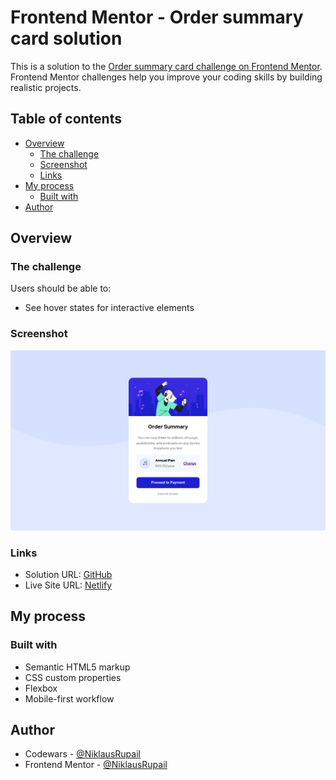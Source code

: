 # Frontend Mentor - Order summary card solution

This is a solution to the [Order summary card challenge on Frontend Mentor](https://www.frontendmentor.io/challenges/order-summary-component-QlPmajDUj). Frontend Mentor challenges help you improve your coding skills by building realistic projects. 

## Table of contents

- [Overview](#overview)
  - [The challenge](#the-challenge)
  - [Screenshot](#screenshot)
  - [Links](#links)
- [My process](#my-process)
  - [Built with](#built-with)
- [Author](#author)

## Overview

### The challenge

Users should be able to:

- See hover states for interactive elements

### Screenshot

![](./screenshot.jpg)

### Links

- Solution URL: [GitHub](./)
- Live Site URL: [Netlify](https://silly-torrone-3af7fb.netlify.app/)

## My process

### Built with

- Semantic HTML5 markup
- CSS custom properties
- Flexbox
- Mobile-first workflow

## Author

- Codewars - [@NiklausRupail](https://www.codewars.com/users/NiklausRupail)
- Frontend Mentor - [@NiklausRupail](https://www.frontendmentor.io/profile/NiklausRupail)
